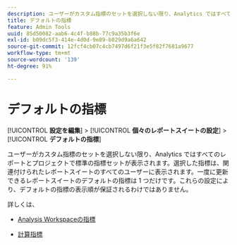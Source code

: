 ```yaml
---
description: ユーザーがカスタム指標のセットを選択しない限り、Analytics ではすべてのコンバージョンレポートでデフォルトの指標セットが表示されます。選択した指標は、関連付けられたレポートスイートのすべてのユーザーに表示されます。一度に更新できるレポートスイートのデフォルトの指標は 1 つだけです。これらの設定により、デフォルトの指標の表示順が保証されるわけではありません。
title: デフォルトの指標
feature: Admin Tools
uuid: 85d50082-aab6-4c4f-b88b-77c9a35b3f6e
exl-id: b09dc5f3-414e-4d0d-9e89-b029d9a6a642
source-git-commit: 12fcf4cb07c4cb7497d6f21f3e5f82f7681a9677
workflow-type: tm+mt
source-wordcount: '139'
ht-degree: 91%

---
```


# デフォルトの指標

[!UICONTROL **設定を編集**] > [!UICONTROL **個々のレポートスイートの設定**] > [!UICONTROL **デフォルトの指標**]

ユーザーがカスタム指標のセットを選択しない限り、Analytics ではすべてのレポートとプロジェクトで標準の指標セットが表示されます。選択した指標は、関連付けられたレポートスイートのすべてのユーザーに表示されます。一度に更新できるレポートスイートのデフォルトの指標は 1 つだけです。これらの設定により、デフォルトの指標の表示順が保証されるわけではありません。

詳しくは、 

* [Analysis Workspaceの指標](/help/analyze/analysis-workspace/components/apply-create-metrics.md)

* [計算指標 ](/help/components/c-calcmetrics/cm-overview.md)
